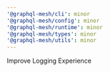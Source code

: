 ```yaml
---
'@graphql-mesh/cli': minor
'@graphql-mesh/config': minor
'@graphql-mesh/runtime': minor
'@graphql-mesh/types': minor
'@graphql-mesh/utils': minor
---
```


Improve Logging Experience

